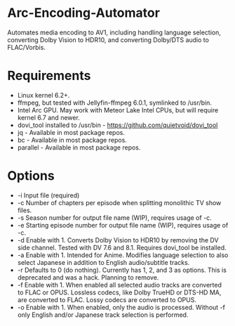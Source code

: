 # Arc-Encoding-Automator
Automates media encoding to AV1, including handling language selection, converting Dolby Vision to HDR10, and converting Dolby/DTS audio to FLAC/Vorbis.

# Requirements
- Linux kernel 6.2+.
- ffmpeg, but tested with Jellyfin-ffmpeg 6.0.1, symlinked to /usr/bin.
- Intel Arc GPU.  May work with Meteor Lake Intel CPUs, but will require kernel 6.7 and newer.
- dovi_tool installed to /usr/bin - https://github.com/quietvoid/dovi_tool
- jq - Available in most package repos.
- bc - Available in most package repos.
- parallel - Available in most package repos.

# Options
- -i Input file (required)
- -c Number of chapters per episode when splitting monolithic TV show files.
- -s Season number for output file name (WIP), requires usage of -c.
- -e Starting episode number for output file name (WIP), requires usage of -c.
- -d Enable with 1.  Converts Dolby Vision to HDR10 by removing the DV side channel.  Tested with DV 7.6 and 8.1.  Requires dovi_tool be installed.
- -a Enable with 1.  Intended for Anime.  Modifies language selection to also select Japanese in addition to English audio/subtitle tracks.
- -r Defaults to 0 (do nothing).  Currently has 1, 2, and 3 as options.  This is deprecated and was a hack.  Planning to remove.
- -f Enable with 1.  When enabled all selected audio tracks are converted to FLAC or OPUS.  Lossless codecs, like Dolby TrueHD or DTS-HD MA, are converted to FLAC.  Lossy codecs are converted to OPUS.
- -o Enable with 1.  When enabled, only the audio is processed.  Without -f only English and/or Japanese track selection is performed.
